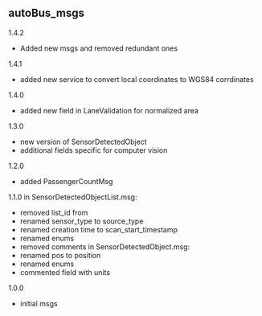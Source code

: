 
## autoBus_msgs

1.4.2
- Added new msgs and removed redundant ones

1.4.1
- added new service to convert local coordinates to WGS84 corrdinates

1.4.0
- added new field in LaneValidation for normalized area

1.3.0
- new version of SensorDetectedObject
- additional fields specific for computer vision

1.2.0
- added PassengerCountMsg

1.1.0 
in SensorDetectedObjectList.msg:
- removed list_id from 
- renamed sensor_type to source_type 
- renamed creation time to scan_start_timestamp
- renamed enums
- removed comments
in SensorDetectedObject.msg:
- renamed pos to position
- renamed enums
- commented field with units

1.0.0 

- initial msgs
